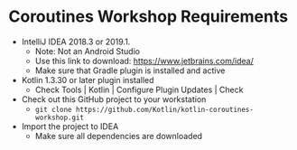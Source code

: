 Coroutines Workshop Requirements
================================

* IntelliJ IDEA 2018.3 or 2019.1.
  - Note: Not an Android Studio
  - Use this link to download: https://www.jetbrains.com/idea/ 
  - Make sure that Gradle plugin is installed and active
* Kotlin 1.3.30 or later plugin installed
  - Check Tools | Kotlin | Configure Plugin Updates | Check
* Check out this GitHub project to your workstation
  - `git clone https://github.com/Kotlin/kotlin-coroutines-workshop.git`
* Import the project to IDEA
  - Make sure all dependencies are downloaded
